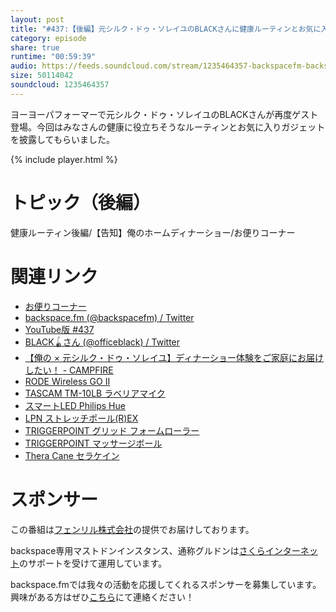 ```yaml
---
layout: post
title: "#437:【後編】元シルク・ドゥ・ソレイユのBLACKさんに健康ルーティンとお気に入りガジェットを聞く"
category: episode
share: true
runtime: "00:59:39"
audio: https://feeds.soundcloud.com/stream/1235464357-backspacefm-backspacefm-437-2.mp3
size: 50114042
soundcloud: 1235464357
---
```


ヨーヨーパフォーマーで元シルク・ドゥ・ソレイユのBLACKさんが再度ゲスト登場。今回はみなさんの健康に役立ちそうなルーティンとお気に入りガジェットを披露してもらいました。

{% include player.html %}

# トピック（後編）
健康ルーティン後編/【告知】俺のホームディナーショー/お便りコーナー

# 関連リンク
* [お便りコーナー](https://forms.gle/qmLFRXFMjn7cZPpJ8)
* [backspace.fm (@backspacefm) / Twitter](https://twitter.com/backspacefm)
* [YouTube版 #437](https://note.com/backspacefm/n/n2853937818d6)
* [BLACK🪀さん (@officeblack) / Twitter](https://twitter.com/officeblack)
* [【俺の × 元シルク・ドゥ・ソレイユ】ディナーショー体験をご家庭にお届けしたい！ - CAMPFIRE](https://camp-fire.jp/projects/view/558527)
* [RODE Wireless GO II](https://amzn.to/3Jmi1D7)
* [TASCAM TM-10LB ラベリアマイク](https://amzn.to/3tgsoTf)
* [スマートLED Philips Hue](https://amzn.to/34N6uxA)
* [LPN ストレッチポール(R)EX ](https://amzn.to/2EZoiZy)
* [TRIGGERPOINT グリッド フォームローラー](https://amzn.to/3i1y5fP)
* [TRIGGERPOINT マッサージボール](https://amzn.to/3i1bkZB)
* [Thera Cane セラケイン](https://amzn.to/3i2KMaf)

# スポンサー
この番組は[フェンリル株式会社](https://www.fenrir-inc.com/jp/)の提供でお届けしております。

backspace専用マストドンインスタンス、通称グルドンは[さくらインターネット](https://www.sakura.ad.jp/)のサポートを受けて運用しています。

backspace.fmでは我々の活動を応援してくれるスポンサーを募集しています。興味がある方はぜひ[こちら](mailto:drikin+backspacefm@gmail.com)にて連絡ください！
